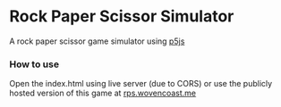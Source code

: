 # Rock Paper Scissor Simulator

A rock paper scissor game simulator using [p5js](https://p5js.org/) 

### How to use

Open the index.html using live server (due to CORS) or use the publicly hosted version of this game at [rps.wovencoast.me](https://rps.wovencoast.me)